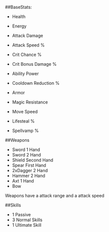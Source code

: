 ##BaseStats: 
- Health
- Energy

- Attack Damage
- Attack Speed %
- Crit Chance %
- Crit Bonus Damage %
- Ability Power
- Cooldown Reduction %
- Armor
- Magic Resistance
- Move Speed
- Lifesteal %
- Spellvamp %


##Weapons
- Sword 1 Hand
- Sword 2 Hand
- Shield Second Hand
- Spear First Hand
- 2xDagger 2 Hand
- Hammer 2 Hand
- Axt 1 Hand
- Bow

Weapons have a attack range and a attack speed

##Skills
- 1 Passive
- 3 Normal Skills
- 1 Ultimate Skill